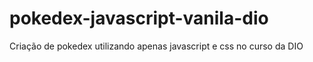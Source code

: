 # pokedex-javascript-vanila-dio
 Criação de pokedex utilizando apenas javascript e css no curso da DIO
